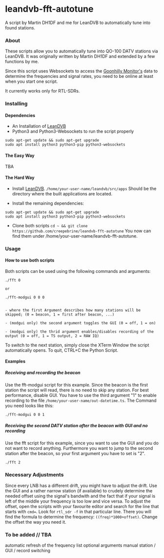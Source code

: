 # leandvb-fft-autotune
A script by Martin DH1DF and me for LeanDVB to automatically tune into found stations.


### About
These scripts allow you to automatically tune into QO-100 DATV stations via LeanDVB. It was originally written by Martin DH1DF and extended by a few functions by me.

Since this script uses Websockets to access the [Goonhilly Monitor's](https://eshail.batc.org.uk/wb/) data to determine the frequencies and signal rates, you need to be online at least when you start one script.

It currently works only for RTL-SDRs.


### Installing
#### Dependencies
- An Installation of [LeanDVB](http://www.pabr.org/radio/leandvb/leandvb.en.html)
- Python3 and Python3-Websockets to run the script properly
```
sudo apt-get update && sudo apt-get upgrade
sudo apt install python3 python3-pip python3-websockets
```


#### The Easy Way
TBA


#### The Hard Way
- Install [LeanDVB](http://www.pabr.org/radio/leandvb/leandvb.en.html). ```/home/your-user-name/leandvb/src/apps``` Should be the directory where the built applications are located.

- Install the remaining dependencies:
```
sudo apt-get update && sudo apt-get upgrade
sudo apt install python3 python3-pip python3-websockets
```

- Clone both scripts 
```cd ~ && git clone https://github.com/creepebrine/leandvb-fft-autotune```
You now can find them under /home/your-user-name/leandvb-fft-autotune.


### Usage

#### How to use both scripts
Both scripts can be used using the following commands and arguments:
```
./fft 0

or

./fft-modgui 0 0 0


- where the first Argument describes how many stations will be skipped; (0 = beacon, 1 = first after beacon, ...)

- (modgui only) the second argument toggles the GUI (0 = off, 1 = on)

- (modgui only) the thrid argument enables/disables recording of the output (0 = off, 1 = TS output, 2 = RAW IQ)
```

To switch to the next station, simply close the XTerm Window the script automatically opens. To quit, CTRL+C the Python Script.


#### Examples

##### Receiving and recording the beacon
Use the fft-modgui script for this example. Since the beacon is the first station the script will read, there is no need to skip any station. For best performance, disable GUI. You have to use the third argument "1" to enable recording to the file ```/home/your-user-name/out-datetime.ts```. The Command you need looks like this:
```
./fft-modgui 0 0 1
```

##### Receiving the second DATV station after the beacon with GUI and no recording
Use the fft script for this example, since you want to use the GUI and you do not want to record anything. Furthermore you want to jump to the second station after the beacon, so your first argument you have to set is "2".
```
./fft 2
```


### Necessary Adjustments
Since every LNB has a different drift, you might have to adjust the drift. Use the GUI and a rather narrow station (if available) to crudely determine the needed offset using the signal's bandwith and the fact that if your signal is left of the middle your frequency is too low and vice versa. To adjust the offset, open the scripts with your favourite editor and search for the line that starts with ```cmd=```. Look for ```rtl_sdr -f``` in that particular line. There you will find the formula to determine the frequency: ```((freq)*1000+offset)```. Change the offset the way you need it.


### To be added // TBA
automatic refresh of the frequency list
optional arguments
manual station / GUI / record switching
